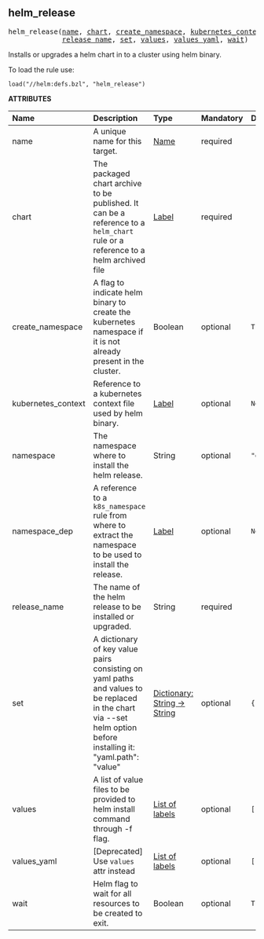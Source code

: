<!-- Generated with Stardoc: http://skydoc.bazel.build -->



<a id="helm_release"></a>

## helm_release

<pre>
helm_release(<a href="#helm_release-name">name</a>, <a href="#helm_release-chart">chart</a>, <a href="#helm_release-create_namespace">create_namespace</a>, <a href="#helm_release-kubernetes_context">kubernetes_context</a>, <a href="#helm_release-namespace">namespace</a>, <a href="#helm_release-namespace_dep">namespace_dep</a>,
             <a href="#helm_release-release_name">release_name</a>, <a href="#helm_release-set">set</a>, <a href="#helm_release-values">values</a>, <a href="#helm_release-values_yaml">values_yaml</a>, <a href="#helm_release-wait">wait</a>)
</pre>

Installs or upgrades a helm chart in to a cluster using helm binary.

To load the rule use:
```starlark
load("//helm:defs.bzl", "helm_release")
```

**ATTRIBUTES**


| Name  | Description | Type | Mandatory | Default |
| :------------- | :------------- | :------------- | :------------- | :------------- |
| <a id="helm_release-name"></a>name |  A unique name for this target.   | <a href="https://bazel.build/concepts/labels#target-names">Name</a> | required |  |
| <a id="helm_release-chart"></a>chart |  The packaged chart archive to be published. It can be a reference to a `helm_chart` rule or a reference to a helm archived file   | <a href="https://bazel.build/concepts/labels">Label</a> | required |  |
| <a id="helm_release-create_namespace"></a>create_namespace |  A flag to indicate helm binary to create the kubernetes namespace if it is not already present in the cluster.   | Boolean | optional |  `True`  |
| <a id="helm_release-kubernetes_context"></a>kubernetes_context |  Reference to a kubernetes context file used by helm binary.   | <a href="https://bazel.build/concepts/labels">Label</a> | optional |  `None`  |
| <a id="helm_release-namespace"></a>namespace |  The namespace where to install the helm release.   | String | optional |  `"default"`  |
| <a id="helm_release-namespace_dep"></a>namespace_dep |  A reference to a `k8s_namespace` rule from where to extract the namespace to be used to install the release.   | <a href="https://bazel.build/concepts/labels">Label</a> | optional |  `None`  |
| <a id="helm_release-release_name"></a>release_name |  The name of the helm release to be installed or upgraded.   | String | required |  |
| <a id="helm_release-set"></a>set |  A dictionary of key value pairs consisting on yaml paths and values to be replaced in the chart via --set helm option before installing it: "yaml.path": "value"   | <a href="https://bazel.build/rules/lib/dict">Dictionary: String -> String</a> | optional |  `{}`  |
| <a id="helm_release-values"></a>values |  A list of value files to be provided to helm install command through -f flag.   | <a href="https://bazel.build/concepts/labels">List of labels</a> | optional |  `[]`  |
| <a id="helm_release-values_yaml"></a>values_yaml |  [Deprecated] Use `values` attr instead   | <a href="https://bazel.build/concepts/labels">List of labels</a> | optional |  `[]`  |
| <a id="helm_release-wait"></a>wait |  Helm flag to wait for all resources to be created to exit.   | Boolean | optional |  `True`  |


